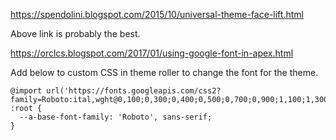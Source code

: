 
https://spendolini.blogspot.com/2015/10/universal-theme-face-lift.html

Above link is probably the best.

https://orclcs.blogspot.com/2017/01/using-google-font-in-apex.html

Add below to custom CSS in theme roller to change the font for the theme.

```
@import url('https://fonts.googleapis.com/css2?family=Roboto:ital,wght@0,100;0,300;0,400;0,500;0,700;0,900;1,100;1,300;1,400;1,500;1,700;1,900&display=swap');
:root {
  --a-base-font-family: 'Roboto', sans-serif;
}
```